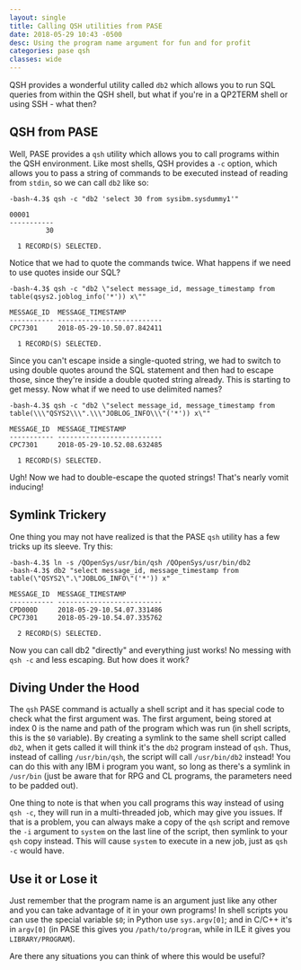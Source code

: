 ```yaml
---
layout: single
title: Calling QSH utilities from PASE
date: 2018-05-29 10:43 -0500
desc: Using the program name argument for fun and for profit
categories: pase qsh
classes: wide
---
```

QSH provides a wonderful utility called `db2` which allows you to run SQL queries from within the QSH shell, but what if you're in a QP2TERM shell or using SSH - what then?

## QSH from PASE

Well, PASE provides a `qsh` utility which allows you to call programs within the QSH environment. Like most shells, QSH provides a `-c` option, which allows you to pass a string of commands to be executed instead of reading from `stdin`, so we can call `db2` like so:

```shell
-bash-4.3$ qsh -c "db2 'select 30 from sysibm.sysdummy1'"

00001      
-----------
         30

  1 RECORD(S) SELECTED.

```

Notice that we had to quote the commands twice. What happens if we need to use quotes inside our SQL?

```shell
-bash-4.3$ qsh -c "db2 \"select message_id, message_timestamp from table(qsys2.joblog_info('*')) x\""

MESSAGE_ID  MESSAGE_TIMESTAMP         
----------- --------------------------
CPC7301     2018-05-29-10.50.07.842411

  1 RECORD(S) SELECTED.

```

Since you can't escape inside a single-quoted string, we had to switch to using double quotes around the SQL statement and then had to escape those, since they're inside a double quoted string already. This is starting to get messy. Now what if we need to use delimited names?

```shell
-bash-4.3$ qsh -c "db2 \"select message_id, message_timestamp from table(\\\"QSYS2\\\".\\\"JOBLOG_INFO\\\"('*')) x\""

MESSAGE_ID  MESSAGE_TIMESTAMP         
----------- --------------------------
CPC7301     2018-05-29-10.52.08.632485

  1 RECORD(S) SELECTED.
```

Ugh! Now we had to double-escape the quoted strings! That's nearly vomit inducing!

## Symlink Trickery

One thing you may not have realized is that the PASE `qsh` utility has a few tricks up its sleeve. Try this:

```shell
-bash-4.3$ ln -s /QOpenSys/usr/bin/qsh /QOpenSys/usr/bin/db2
-bash-4.3$ db2 "select message_id, message_timestamp from table(\"QSYS2\".\"JOBLOG_INFO\"('*')) x"

MESSAGE_ID  MESSAGE_TIMESTAMP         
----------- --------------------------
CPD000D     2018-05-29-10.54.07.331486
CPC7301     2018-05-29-10.54.07.335762

  2 RECORD(S) SELECTED.

```

Now you can call db2 "directly" and everything just works! No messing with `qsh -c` and less escaping. But how does it work?

## Diving Under the Hood

The `qsh` PASE command is actually a shell script and it has special code to check what the first argument was. The first argument, being stored at index 0 is the name and path of the program which was run (in shell scripts, this is the `$0` variable). By creating a symlink to the same shell script called `db2`, when it gets called it will think it's the `db2` program instead of `qsh`. Thus, instead of calling `/usr/bin/qsh`, the script will call `/usr/bin/db2` instead! You can do this with any IBM i program you want, so long as there's a symlink in `/usr/bin` (just be aware that for RPG and CL programs, the parameters need to be padded out).

One thing to note is that when you call programs this way instead of using `qsh -c`, they will run in a multi-threaded job, which may give you issues. If that is a problem, you can always make a copy of the `qsh` script and remove the `-i` argument to `system` on the last line of the script, then symlink to your `qsh` copy instead. This will cause `system` to execute in a new job, just as `qsh -c` would have.

## Use it or Lose it

Just remember that the program name is an argument just like any other and you can take advantage of it in your own programs! In shell scripts you can use the special variable `$0`; in Python use `sys.argv[0]`; and in C/C++ it's in `argv[0]` (in PASE this gives you `/path/to/program`, while in ILE it gives you `LIBRARY/PROGRAM`).

Are there any situations you can think of where this would be useful?